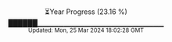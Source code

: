 <p align="center">
⏳Year Progress (23.16 %)<br>
██████▁▁▁▁▁▁▁▁▁▁▁▁▁▁▁▁▁▁▁▁▁▁▁▁ <br>
<sub>Updated: Mon, 25 Mar 2024 18:02:28 GMT</sub>
</p>

